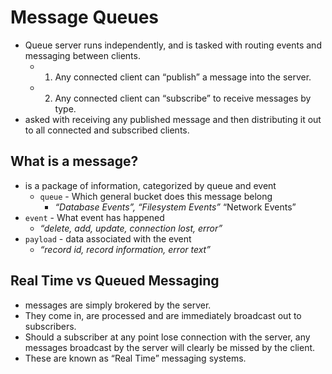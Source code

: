 # Message Queues
  - Queue server runs independently, and is tasked with routing events and messaging between clients.
    - 1. Any connected client can “publish” a message into the server.
    - 2. Any connected client can “subscribe” to receive messages by type.
  - asked with receiving any published message and then distributing it out to all connected and subscribed clients.



## What is a message?
  - is a package of information, categorized by queue and event
    - `queue` - Which general bucket does this message belong
      - *“Database Events”, “Filesystem Events”* “Network Events”
   - `event` - What event has happened
      - *“delete, add, update, connection lost, error”*
   - `payload` - data associated with the event
      - *“record id, record information, error text”*



## Real Time vs Queued Messaging
  - messages are simply brokered by the server. 
  - They come in, are processed and are immediately broadcast out to subscribers.
  -  Should a subscriber at any point lose connection with the server, any messages broadcast by the server will clearly be missed by the client. 
  - These are known as “Real Time” messaging systems.
